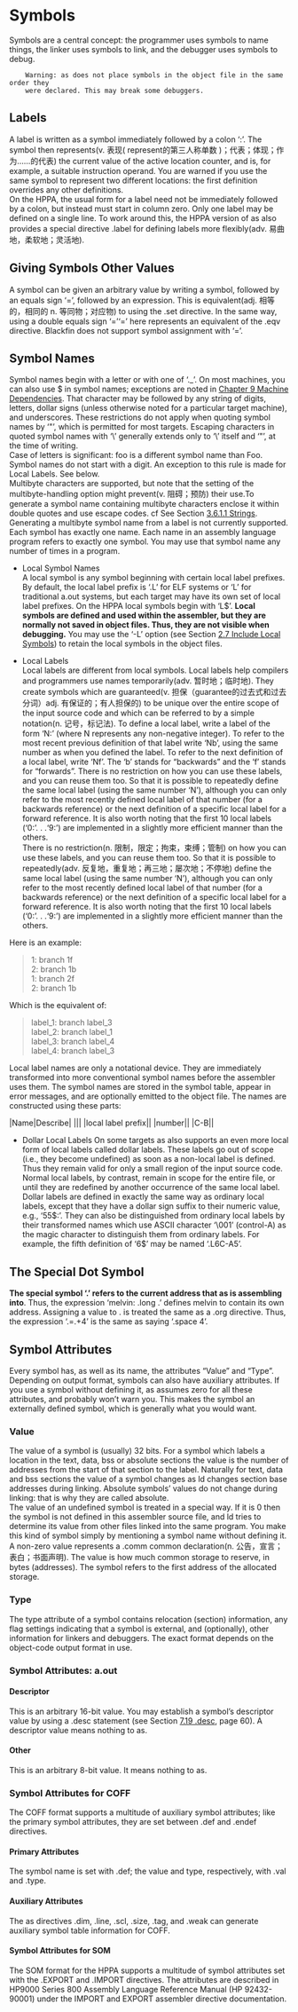 

# Symbols

Symbols are a central concept: the programmer uses symbols to name things, the linker
uses symbols to link, and the debugger uses symbols to debug.
```
    Warning: as does not place symbols in the object file in the same order they
    were declared. This may break some debuggers.
```

## Labels
A label is written as a symbol immediately followed by a colon ‘:’. The symbol then
represents(v. 表现( represent的第三人称单数 )；代表；体现；作为……的代表) the current value of the active location counter, and is, for example, a suitable
instruction operand. You are warned if you use the same symbol to represent two different
locations: the first definition overrides any other definitions.  
On the HPPA, the usual form for a label need not be immediately followed by a colon,
but instead must start in column zero. Only one label may be defined on a single line.
To work around this, the HPPA version of as also provides a special directive .label for
defining labels more flexibly(adv. 易曲地，柔软地；灵活地).


##  Giving Symbols Other Values

A symbol can be given an arbitrary value by writing a symbol, followed by an equals sign
‘=’, followed by an expression. This is equivalent(adj. 相等的，相同的 n. 等同物；对应物) to using the .set directive. In the same way, using a double
equals sign ‘=’‘=’ here represents an equivalent of the .eqv directive. Blackfin does not support symbol assignment with ‘=’.

## Symbol Names

Symbol names begin with a letter or with one of ‘._’. On most machines, you can also use
$ in symbol names; exceptions are noted in [Chapter 9 Machine Dependencies](./9_%E7%A1%AC%E4%BB%B6%E6%94%AF%E6%8C%81%E7%89%B9%E6%80%A7.md).
That character may be followed by any string of digits, letters, dollar signs (unless otherwise
noted for a particular target machine), and underscores. These restrictions do not apply
when quoting symbol names by ‘"’, which is permitted for most targets. Escaping characters
in quoted symbol names with ‘\’ generally extends only to ‘\’ itself and ‘"’, at the time of
writing.  
Case of letters is significant: foo is a different symbol name than Foo.  
Symbol names do not start with a digit. An exception to this rule is made for Local Labels. See below.  
Multibyte characters are supported, but note that the setting of the
multibyte-handling option might prevent(v. 阻碍；预防) their use.To generate a symbol
name containing multibyte characters enclose it within double quotes and use escape
codes. cf See Section [3.6.1.1 Strings](./3_%E8%AF%AD%E6%B3%95.md). Generating a multibyte symbol name from
a label is not currently supported.  
Each symbol has exactly one name. Each name in an assembly language program refers
to exactly one symbol. You may use that symbol name any number of times in a program.

- Local Symbol Names  
A local symbol is any symbol beginning with certain local label prefixes. By default, the
local label prefix is ‘.L’ for ELF systems or ‘L’ for traditional a.out systems, but each target
may have its own set of local label prefixes. On the HPPA local symbols begin with ‘L$’.
**Local symbols are defined and used within the assembler, but they are normally not
saved in object files. Thus, they are not visible when debugging.** You may use the ‘-L’
option (see Section [2.7 Include Local Symbols](./2_%E5%91%BD%E4%BB%A4%E8%A1%8C%E9%80%89%E9%A1%B9.md)) to retain the local symbols in the
object files.

- Local Labels  
Local labels are different from local symbols. Local labels help compilers and programmers
use names temporarily(adv. 暂时地；临时地). They create symbols which are guaranteed(v. 担保（guarantee的过去式和过去分词）adj. 有保证的；有人担保的) to be unique over the
entire scope of the input source code and which can be referred to by a simple notation(n. 记号，标记法).
To define a local label, write a label of the form ‘N:’ (where N represents any non-negative
integer). To refer to the most recent previous definition of that label write ‘Nb’, using the
same number as when you defined the label. To refer to the next definition of a local label,
write ‘Nf’. The ‘b’ stands for “backwards” and the ‘f’ stands for “forwards”.
There is no restriction on how you can use these labels, and you can reuse them too. So
that it is possible to repeatedly define the same local label (using the same number ‘N’),
although you can only refer to the most recently defined local label of that number (for a
backwards reference) or the next definition of a specific local label for a forward reference.
It is also worth noting that the first 10 local labels (‘0:’. . .‘9:’) are implemented in a slightly
more efficient manner than the others.  
There is no restriction(n. 限制，限定；拘束，束缚；管制) on how you can use these labels, and you can reuse them too. So
that it is possible to repeatedly(adv. 反复地，重复地；再三地；屡次地；不停地) define the same local label (using the same number ‘N’),
although you can only refer to the most recently defined local label of that number (for a
backwards reference) or the next definition of a specific local label for a forward reference.
It is also worth noting that the first 10 local labels (‘0:’. . .‘9:’) are implemented in a slightly
more efficient manner than the others.

Here is an example:

> 1: branch 1f  
2: branch 1b  
1: branch 2f  
2: branch 1b  

Which is the equivalent of:
> label_1: branch label_3  
label_2: branch label_1  
label_3: branch label_4  
label_4: branch label_3

Local label names are only a notational device. They are immediately transformed into
more conventional symbol names before the assembler uses them. The symbol names are
stored in the symbol table, appear in error messages, and are optionally emitted to the
object file. The names are constructed using these parts:  

|Name|Describe|
|||
|local label prefix||
|number||
|C-B||


- Dollar Local Labels
On some targets as also supports an even more local form of local labels called dollar labels.
These labels go out of scope (i.e., they become undefined) as soon as a non-local label is
defined. Thus they remain valid for only a small region of the input source code. Normal
local labels, by contrast, remain in scope for the entire file, or until they are redefined by
another occurrence of the same local label.  
Dollar labels are defined in exactly the same way as ordinary local labels, except that
they have a dollar sign suffix to their numeric value, e.g., ‘55$:’.  
They can also be distinguished from ordinary local labels by their transformed names
which use ASCII character ‘\001’ (control-A) as the magic character to distinguish them
from ordinary labels. For example, the fifth definition of ‘6$’ may be named ‘.L6C-A5’.


## The Special Dot Symbol

**The special symbol ‘.’ refers to the current address that as is assembling into**. Thus, the
expression ‘melvin: .long .’ defines melvin to contain its own address. Assigning a value
to . is treated the same as a .org directive. Thus, the expression ‘.=.+4’ is the same as
saying ‘.space 4’.


## Symbol Attributes

Every symbol has, as well as its name, the attributes “Value” and “Type”. Depending on
output format, symbols can also have auxiliary attributes.
If you use a symbol without defining it, as assumes zero for all these attributes, and
probably won’t warn you. This makes the symbol an externally defined symbol, which is
generally what you would want.

### Value

The value of a symbol is (usually) 32 bits. For a symbol which labels a location in the
text, data, bss or absolute sections the value is the number of addresses from the start of
that section to the label. Naturally for text, data and bss sections the value of a symbol
changes as ld changes section base addresses during linking. Absolute symbols’ values do
not change during linking: that is why they are called absolute.  
The value of an undefined symbol is treated in a special way. If it is 0 then the symbol
is not defined in this assembler source file, and ld tries to determine its value from other
files linked into the same program. You make this kind of symbol simply by mentioning a
symbol name without defining it. A non-zero value represents a .comm common declaration(n. 公告，宣言；表白；书面声明).
The value is how much common storage to reserve, in bytes (addresses). The symbol refers
to the first address of the allocated storage.


### Type

The type attribute of a symbol contains relocation (section) information, any flag settings
indicating that a symbol is external, and (optionally), other information for linkers and
debuggers. The exact format depends on the object-code output format in use.

###  Symbol Attributes: a.out

#### Descriptor

This is an arbitrary 16-bit value. You may establish a symbol’s descriptor value by using a
.desc statement (see Section [7.19 .desc](./7_%E6%B1%87%E7%BC%96%E6%8C%87%E4%BB%A4.md), page 60). A descriptor value means nothing to
as.

#### Other

This is an arbitrary 8-bit value. It means nothing to as.

### Symbol Attributes for COFF

The COFF format supports a multitude of auxiliary symbol attributes; like the primary
symbol attributes, they are set between .def and .endef directives.

#### Primary Attributes

The symbol name is set with .def; the value and type, respectively, with .val and .type.

#### Auxiliary Attributes

The as directives .dim, .line, .scl, .size, .tag, and .weak can generate auxiliary symbol
table information for COFF.


####  Symbol Attributes for SOM

The SOM format for the HPPA supports a multitude of symbol attributes set with the
.EXPORT and .IMPORT directives.
The attributes are described in HP9000 Series 800 Assembly Language Reference Manual
(HP 92432-90001) under the IMPORT and EXPORT assembler directive documentation.